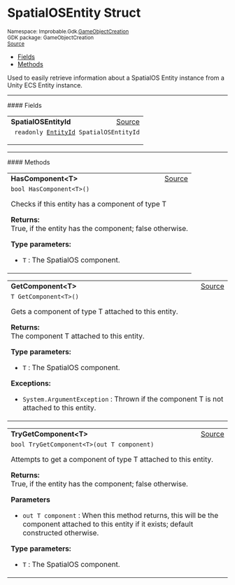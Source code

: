 
# SpatialOSEntity Struct
<sup>
Namespace: Improbable.Gdk.<a href="{{urlRoot}}/api/game-object-creation-index">GameObjectCreation</a><br/>
GDK package: GameObjectCreation<br/>
<a href="https://www.github.com/spatialos/gdk-for-unity/blob/15bb5eac/workers/unity/Packages/io.improbable.gdk.gameobjectcreation/SpatialOSEntity.cs/#L10">Source</a>
<style>
a code {
                    padding: 0em 0.25em!important;
}
code {
                    background-color: #ffffff!important;
}
</style>
</sup>
<nav id="pageToc" class="page-toc"><ul><li><a href="#fields">Fields</a>
<li><a href="#methods">Methods</a>
</ul></nav>

</p>



<p>Used to easily retrieve information about a SpatialOS Entity instance from a Unity ECS Entity instance. </p>








</p>
<hr style="width:100%; border-top-color:#d8d8d8" />
#### Fields


</p>




<table width="100%">
    <tr>
        <td style="border-right:none"><b>SpatialOSEntityId</b></td>
        <td style="border-left:none; text-align:right"><a href="https://www.github.com/spatialos/gdk-for-unity/blob/15bb5eac/workers/unity/Packages/io.improbable.gdk.gameobjectcreation/SpatialOSEntity.cs/#L12">Source</a></td>
    </tr>
    <tr>
        <td colspan="2">
<code> readonly <a href="{{urlRoot}}/api/core/entity-id">EntityId</a> SpatialOSEntityId</code></p>


</td>
    </tr>
</table>








</p>
<hr style="width:100%; border-top-color:#d8d8d8" />
#### Methods


</p>




<table width="100%">
    <tr>
        <td style="border-right:none"><b>HasComponent&lt;T&gt;</b></td>
        <td style="border-left:none; text-align:right"><a href="https://www.github.com/spatialos/gdk-for-unity/blob/15bb5eac/workers/unity/Packages/io.improbable.gdk.gameobjectcreation/SpatialOSEntity.cs/#L28">Source</a></td>
    </tr>
    <tr>
        <td colspan="2">
<code>bool HasComponent&lt;T&gt;()</code></p>
Checks if this entity has a component of type T 
</p><b>Returns:</b></br>True, if the entity has the component; false otherwise.



</p>

<b>Type parameters:</b>

<ul>
<li><code>T</code> : The SpatialOS component.</li>
</ul>



</td>
    </tr>
</table>


<table width="100%">
    <tr>
        <td style="border-right:none"><b>GetComponent&lt;T&gt;</b></td>
        <td style="border-left:none; text-align:right"><a href="https://www.github.com/spatialos/gdk-for-unity/blob/15bb5eac/workers/unity/Packages/io.improbable.gdk.gameobjectcreation/SpatialOSEntity.cs/#L39">Source</a></td>
    </tr>
    <tr>
        <td colspan="2">
<code>T GetComponent&lt;T&gt;()</code></p>
Gets a component of type T attached to this entity. 
</p><b>Returns:</b></br>The component T attached to this entity.



</p>

<b>Type parameters:</b>

<ul>
<li><code>T</code> : The SpatialOS component.</li>
</ul>



</p>

<b>Exceptions:</b>

<ul>
<li><code>System.ArgumentException</code> : Thrown if the component T is not attached to this entity.</li>
</ul>


</td>
    </tr>
</table>


<table width="100%">
    <tr>
        <td style="border-right:none"><b>TryGetComponent&lt;T&gt;</b></td>
        <td style="border-left:none; text-align:right"><a href="https://www.github.com/spatialos/gdk-for-unity/blob/15bb5eac/workers/unity/Packages/io.improbable.gdk.gameobjectcreation/SpatialOSEntity.cs/#L53">Source</a></td>
    </tr>
    <tr>
        <td colspan="2">
<code>bool TryGetComponent&lt;T&gt;(out T component)</code></p>
Attempts to get a component of type T attached to this entity. 
</p><b>Returns:</b></br>True, if the entity has the component; false otherwise.

</p>

<b>Parameters</b>

<ul>
<li><code>out T component</code> : When this method returns, this will be the component attached to this entity if it exists; default constructed otherwise. </li>
</ul>




</p>

<b>Type parameters:</b>

<ul>
<li><code>T</code> : The SpatialOS component.</li>
</ul>



</td>
    </tr>
</table>





